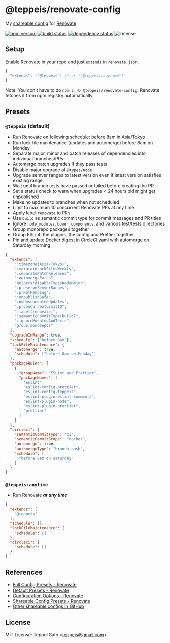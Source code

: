 @teppeis/renovate-config
====

My [shareable config](https://renovateapp.com/docs/configuration-reference/config-presets) for [Renovate](https://renovateapp.com)

[![npm version][npm-image]][npm-url]
[![build status][circleci-image]][circleci-url]
[![dependency status][deps-image]][deps-url]
![License][license]

## Setup

Enable Renovate in your repo and just `extends` in `renovate.json`.

```js
{
  "extends": ["@teppeis"] // or ["@teppeis:anytime"]
}
```

Note: You don't have to do `npm i -D @teppeis/renovate-config`.
Renovate fetches it from npm registry automatically.

## Presets

### `@teppeis` (default)

- Run Renovate on following schedule: before 8am in Asia/Tokyo
- Run lock file maintenance (updates and automerge) before 8am on Monday
- Separate major, minor and patch releases of dependencies into individual branches/PRs
- Automerge patch upgrades if they pass tests
- Disable major upgrade of `@types/node`
- Upgrade semver ranges to latest version even if latest version satisfies existing range.
- Wait until branch tests have passed or failed before creating the PR
- Set a status check to warn when upgrades <  24 hours old might get unpublished
- Make no updates to branches when not scheduled
- Limit to maximum 10 concurrent Renovate PRs at any time
- Apply label `renovate` to PRs
- Use `build` as semantic commit type for commit messages and PR titles
- Ignore `node_modules`, `bower_components`, and various test/tests directories
- Group monorepo packages together
- Group ESLint, the plugins, the config and Prettier together
- Pin and update Docker digest in CircleCI yaml with automerge on Saturday morning

```json
{
  "extends": [
    ":timezone(Asia/Tokyo)",
    ":maintainLockFilesWeekly",
    ":separatePatchReleases",
    ":automergePatch",
    "helpers:disableTypesNodeMajor",
    ":preserveSemverRanges",
    ":prNotPending",
    ":unpublishSafe",
    ":noUnscheduledUpdates",
    ":prConcurrentLimit10",
    ":label(renovate)",
    ":semanticCommitType(build)",
    ":ignoreModulesAndTests",
    "group:monorepos"
  ],
  "upgradeInRange": true,
  "schedule": ["before 8am"],
  "lockFileMaintenance": {
    "automerge": true,
    "schedule": ["before 8am on Monday"]
  },
  "packageRules": [
    {
      "groupName": "ESLint and Prettier",
      "packageNames": [
        "eslint",
        "eslint-config-prettier",
        "eslint-config-teppeis",
        "eslint-plugin-eslint-comments",
        "eslint-plugin-node",
        "eslint-plugin-prettier",
        "prettier"
      ]
    }
  ],
  "circleci": {
    "semanticCommitType": "ci",
    "semanticCommitScope": "docker",
    "auromerge": true,
    "automergeType": "branch-push",
    "schedule": [
      "before 8am on saturday"
    ]
  }
}
```

### `@teppeis:anytime`

- Run Renovate ***at any time***

```json
{
  "extends": [
    "@teppeis"
  ],
  "schedule": [],
  "lockFileMaintenance": {
    "schedule": []
  },
  "circleci": {
    "schedule": []
  }
}
```

## References

- [Full Config Presets \- Renovate](https://renovateapp.com/docs/config-presets/config-config)
- [Default Presets \- Renovate](https://renovateapp.com/docs/config-presets/config-default)
- [Configuration Options \- Renovate](https://renovateapp.com/docs/configuration-reference/configuration-options)
- [Shareable Config Presets \- Renovate](https://renovateapp.com/docs/configuration-reference/config-presets)
- [Other shareable configs in GitHub](https://github.com/search?o=desc&q=%22renovate-config%22&s=stars&type=Repositories&utf8=%E2%9C%93)

## License

MIT License: Teppei Sato &lt;teppeis@gmail.com&gt;

[npm-image]: https://img.shields.io/npm/v/@teppeis/renovate-config.svg
[npm-url]: https://npmjs.org/package/@teppeis/renovate-config
[npm-downloads-image]: https://img.shields.io/npm/dm/@teppeis/renovate-config.svg
[travis-image]: https://img.shields.io/travis/teppeis/renovate-config/master.svg
[travis-url]: https://travis-ci.org/teppeis/renovate-config
[circleci-image]: https://circleci.com/gh/teppeis/renovate-config.svg?style=shield
[circleci-url]: https://circleci.com/gh/teppeis/renovate-config
[deps-image]: https://img.shields.io/david/teppeis/renovate-config.svg
[deps-url]: https://david-dm.org/teppeis/renovate-config
[node-version]: https://img.shields.io/badge/Node.js%20support-v6,v8,v9-brightgreen.svg
[coverage-image]: https://img.shields.io/coveralls/teppeis/renovate-config/master.svg
[coverage-url]: https://coveralls.io/github/teppeis/renovate-config?branch=master
[license]: https://img.shields.io/npm/l/@teppeis/renovate-config.svg
